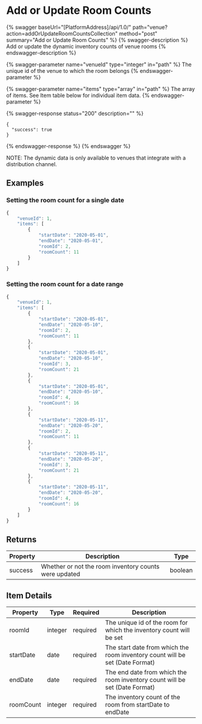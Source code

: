 # Add or Update Room Counts

{% swagger baseUrl="[PlatformAddress]/api/1.0/" path="venue?action=addOrUpdateRoomCountsCollection" method="post" summary="Add or Update Room Counts" %}
{% swagger-description %}
Add or update the dynamic inventory counts of venue rooms
{% endswagger-description %}

{% swagger-parameter name="venueId" type="integer" in="path" %}
The unique id of the venue to which the room belongs
{% endswagger-parameter %}

{% swagger-parameter name="items" type="array" in="path" %}
The array of items. See Item table below for individual item data.
{% endswagger-parameter %}

{% swagger-response status="200" description="" %}
```
{
  "success": true
}
```
{% endswagger-response %}
{% endswagger %}

NOTE: The dynamic data is only available to venues that integrate with a distribution channel.

## Examples

### Setting the room count for a single date

```javascript
{
    "venueId": 1,
    "items": [
        {
            "startDate": "2020-05-01",
            "endDate": "2020-05-01",
            "roomId": 2,
            "roomCount": 11
        }
    ]
}
```

### Setting the room count for a date range

```javascript
{
    "venueId": 1,
    "items": [
        {
            "startDate": "2020-05-01",
            "endDate": "2020-05-10",
            "roomId": 2,
            "roomCount": 11
        },
        {
            "startDate": "2020-05-01",
            "endDate": "2020-05-10",
            "roomId": 3,
            "roomCount": 21
        },
        {
            "startDate": "2020-05-01",
            "endDate": "2020-05-10",
            "roomId": 4,
            "roomCount": 16
        },
        {
            "startDate": "2020-05-11",
            "endDate": "2020-05-20",
            "roomId": 2,
            "roomCount": 11
        },
        {
            "startDate": "2020-05-11",
            "endDate": "2020-05-20",
            "roomId": 3,
            "roomCount": 21
        },
        {
            "startDate": "2020-05-11",
            "endDate": "2020-05-20",
            "roomId": 4,
            "roomCount": 16
        }
    ]
}
```

## Returns

| Property | Description                                           | Type    |
| -------- | ----------------------------------------------------- | ------- |
| success  | Whether or not the room inventory counts were updated | boolean |

## Item Details

| Property  | Type    | Required | Description                                                                  |
| --------- | ------- | -------- | ---------------------------------------------------------------------------- |
| roomId    | integer | required | The unique id of the room for which the inventory count will be set          |
| startDate | date    | required | The start date from which the room inventory count will be set (Date Format) |
| endDate   | date    | required | The end date from which the room inventory count will be set (Date Format)   |
| roomCount | integer | required | The inventory count of the room from startDate to endDate                    |
